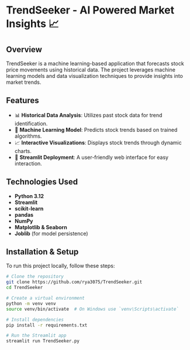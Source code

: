 # TrendSeeker - AI Powered Market Insights 📈  

## Overview  
TrendSeeker is a machine learning-based application that forecasts stock price movements using historical data. The project leverages machine learning models and data visualization techniques to provide insights into market trends.  

## Features  
- 📊 **Historical Data Analysis**: Utilizes past stock data for trend identification.  
- 🤖 **Machine Learning Model**: Predicts stock trends based on trained algorithms.  
- 📈 **Interactive Visualizations**: Displays stock trends through dynamic charts.  
- 🚀 **Streamlit Deployment**: A user-friendly web interface for easy interaction.  

## Technologies Used  
- **Python 3.12**  
- **Streamlit**  
- **scikit-learn**  
- **pandas**  
- **NumPy**  
- **Matplotlib & Seaborn**  
- **Joblib** (for model persistence)  

## Installation & Setup  
To run this project locally, follow these steps:  

```bash
# Clone the repository
git clone https://github.com/rya3075/TrendSeeker.git
cd TrendSeeker

# Create a virtual environment
python -m venv venv
source venv/bin/activate  # On Windows use `venv\Scripts\activate`

# Install dependencies
pip install -r requirements.txt

# Run the Streamlit app
streamlit run TrendSeeker.py
